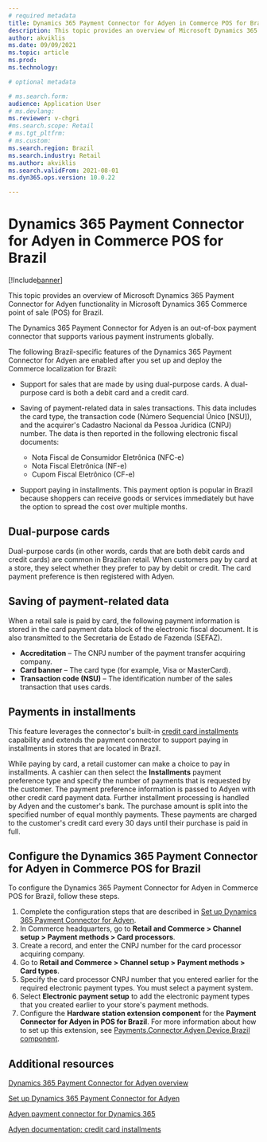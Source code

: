 ```yaml
---
# required metadata
title: Dynamics 365 Payment Connector for Adyen in Commerce POS for Brazil
description: This topic provides an overview of Microsoft Dynamics 365 Payment Connector for Adyen functionality in Microsoft Dynamics 365 Commerce point of sale (POS) for Brazil.
author: akviklis
ms.date: 09/09/2021
ms.topic: article
ms.prod: 
ms.technology: 

# optional metadata

# ms.search.form:
audience: Application User
# ms.devlang: 
ms.reviewer: v-chgri
#ms.search.scope: Retail
# ms.tgt_pltfrm: 
# ms.custom: 
ms.search.region: Brazil
ms.search.industry: Retail
ms.author: akviklis
ms.search.validFrom: 2021-08-01
ms.dyn365.ops.version: 10.0.22

---
```


# Dynamics 365 Payment Connector for Adyen in Commerce POS for Brazil

[!Include[banner](../includes/banner.md)]

This topic provides an overview of Microsoft Dynamics 365 Payment Connector for Adyen functionality in Microsoft Dynamics 365 Commerce point of sale (POS) for Brazil.

The Dynamics 365 Payment Connector for Adyen is an out-of-box payment connector that supports various payment instruments globally.

The following Brazil-specific features of the Dynamics 365 Payment Connector for Adyen are enabled after you set up and deploy the Commerce localization for Brazil:

- Support for sales that are made by using dual-purpose cards. A dual-purpose card is both a debit card and a credit card.
- Saving of payment-related data in sales transactions. This data includes the card type, the transaction code (Número Sequencial Único \[NSU\]), and the acquirer's Cadastro Nacional da Pessoa Jurídica (CNPJ) number. The data is then reported in the following electronic fiscal documents:

    - Nota Fiscal de Consumidor Eletrônica (NFC-e)
    - Nota Fiscal Eletrônica (NF-e)
    - Cupom Fiscal Eletrônico (CF-e)

- Support paying in installments. This payment option is popular in Brazil because shoppers can receive goods or services immediately but have the option to spread the cost over multiple months.

## Dual-purpose cards

Dual-purpose cards (in other words, cards that are both debit cards and credit cards) are common in Brazilian retail. When customers pay by card at a store, they select whether they prefer to pay by debit or credit. The card payment preference is then registered with Adyen.

## Saving of payment-related data

When a retail sale is paid by card, the following payment information is stored in the card payment data block of the electronic fiscal document. It is also transmitted to the Secretaria de Estado de Fazenda (SEFAZ).

- **Accreditation** – The CNPJ number of the payment transfer acquiring company.
- **Card banner** – The card type (for example, Visa or MasterCard).
- **Transaction code (NSU)** – The identification number of the sales transaction that uses cards.

## Payments in installments

This feature leverages the connector's built-in [credit card installments](https://docs.adyen.com/payment-methods/cards/credit-card-installments) capability and extends the payment connector to support paying in installments in stores that are located in Brazil.

While paying by card, a retail customer can make a choice to pay in installments. A cashier can then select the **Installments** payment preference type and specify the number of payments that is requested by the customer. The payment preference information is passed to Adyen with other credit card payment data. Further installment processing is handled by Adyen and the customer's bank. The purchase amount is split into the specified number of equal monthly payments. These payments are charged to the customer's credit card every 30 days until their purchase is paid in full.

## Configure the Dynamics 365 Payment Connector for Adyen in Commerce POS for Brazil

To configure the Dynamics 365 Payment Connector for Adyen in Commerce POS for Brazil, follow these steps.

1. Complete the configuration steps that are described in [Set up Dynamics 365 Payment Connector for Adyen](../dev-itpro/adyen-connector-setup.md).
1. In Commerce headquarters, go to **Retail and Commerce \> Channel setup \> Payment methods \> Card processors**.
1. Create a record, and enter the CNPJ number for the card processor acquiring company.
1. Go to **Retail and Commerce \> Channel setup \> Payment methods \> Card types**.
1. Specify the card processor CNPJ number that you entered earlier for the required electronic payment types. You must select a payment system.
1. Select **Electronic payment setup** to add the electronic payment types that you created earlier to your store's payment methods.
1. Configure the **Hardware station extension component** for the **Payment Connector for Adyen in POS for Brazil**. For more information about how to set up this extension, see [Payments.Connector.Adyen.Device.Brazil component](latam-bra-deployment.md#paymentsconnectoradyendevicebrazil-component).

## Additional resources

[Dynamics 365 Payment Connector for Adyen overview](../dev-itpro/adyen-connector.md)

[Set up Dynamics 365 Payment Connector for Adyen](../dev-itpro/adyen-connector-setup.md)

[Adyen payment connector for Dynamics 365](https://docs.adyen.com/plugins/microsoft-dynamics)

[Adyen documentation: credit card installments](https://docs.adyen.com/payment-methods/cards/credit-card-installments)
